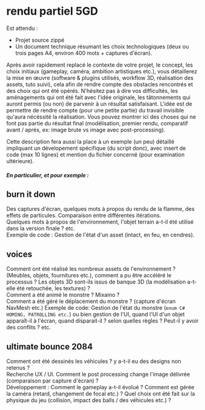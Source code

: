 # rendu partiel 5GD

Est attendu : 
- Projet source zippé
- Un document technique résumant les choix technologiques (deux ou trois pages A4, environ 400 mots + captures d'écran).

Après avoir rapidement replacé le contexte de votre projet, le concept, les choix initiaux (gameplay, caméra, ambition artistiques etc.), vous détaillerez la mise en œuvre (software & plugins utilisés, workflow 3D, réalisation des assets, tuto suivi), cela afin de rendre compte des obstacles rencontrés et des choix qui ont été opérés. N'hésitez pas à dire vos difficultés, les aménagements qui ont été fait avec l'idée originale, les tâtonnements qui auront permis (ou non) de parvenir à un résultat satisfaisant. L'idée est de permettre de rendre compte (pour une petite partie) du travail invisible qu'aura nécéssité la réalisation. Vous pouvez montrer ici des choses qui ne font pas partie du résultat final (modélisation, premier rendu, comparatif avant / aprés, ex: image brute vs image avec post-processing).

Cette description fera aussi la place à un exemple (un peu) détaillé impliquant un dévelopement spécifique (du script donc), avec insert de code (max 10 lignes) et mention du fichier concerné (pour examination ultérieure).

##### En particulier, et pour exemple :

## burn it down
Des captures d'écran, quelques mots à propos du rendu de la flamme, des effets de particules. Comparaison entre différentes itérations.   
Quelques mots à propos de l'environnement, l'objet terrain a-t-il été utilisé dans la version finale ? etc.  
Exemple de code : Gestion de l'état d'un asset (intact, en feu, en cendres).

## voices
Comment ont été réalisé les nombreux assets de l'environnement ? (Meubles, objets, fournitures etc.), comment a pu être accéléré le processus ? Les objets 3D sont-ils issus de banque 3D (la modélisation a-t-elle été retouchée, les textures) ?  
Comment a été animé le monstre ? Mixamo ?   
Comment a été géré le déplacement du monstre ? (capture d'écran NavMesh etc.)
Exemple de code: Gestion de l'état du monstre (`enum C# HOMING, PATROLLING etc.`) ou bien gestion de l'UI, quand l'UI d'un objet apparaît-il à l'écran, quand disparait-il ? selon quelles règles ? Peut-il y avoir des conflits ? etc.

## ultimate bounce 2084
Comment ont été dessinés les véhicules ? y a-t-il eu des designs non retenus ?  
Recherche UX / UI. Comment le post processing change l'image délivrée (comparaison par capture d'écran) ?  
Développement : Comment le gameplay a-t-il évolué ? Comment est gérée la caméra (retard, changement de focal etc.) ? Quel choix ont été fait sur la physique du jeu (collision, impact des balls / des véhicules etc.) ?
